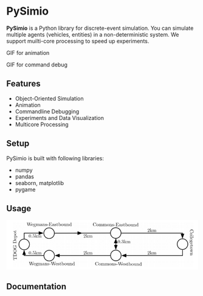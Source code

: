 # PySimio
**PySimio** is a Python library for discrete-event simulation. You can simulate multiple agents (vehicles, entities) in a non-deterministic system. We support muilti-core processing to speed up experiments. 

GIF for animation

GIF for command debug

## Features
- Object-Oriented Simulation
- Animation
- Commandline Debugging
- Experiments and Data Visualization 
- Multicore Processing

## Setup
PySimio is built with following libraries:
- numpy 
- pandas 
- seaborn, matplotlib 
- pygame 

## Usage
![Route map](data/map.png)


## Documentation

